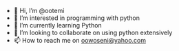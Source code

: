- 👋 Hi, I’m @ootemi
- 👀 I’m interested in programming with python
- 🌱 I’m currently learning Python
- 💞️ I’m looking to collaborate on using python extensively
- 📫 How to reach me on oowoseni@yahoo.com

<!---
ootemi/ootemi is a ✨ special ✨ repository because its `README.md` (this file) appears on your GitHub profile.
You can click the Preview link to take a look at your changes.
--->
